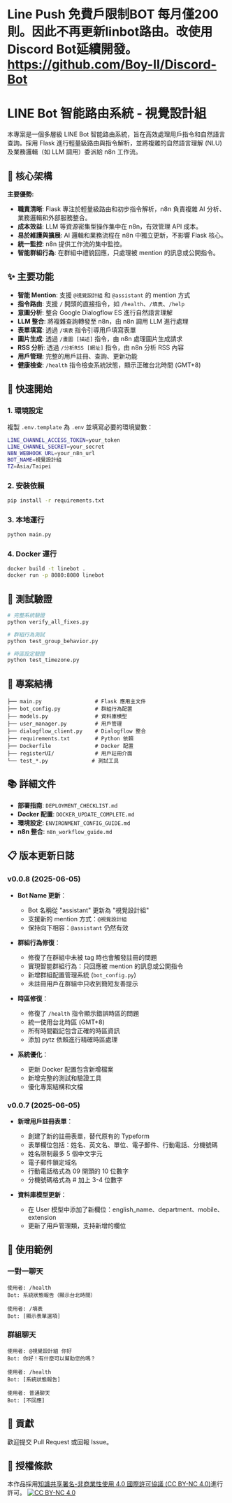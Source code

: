 # Line Push 免費戶限制BOT 每月僅200則。因此不再更新linbot路由。改使用Discord Bot延續開發。https://github.com/Boy-II/Discord-Bot


# LINE Bot 智能路由系統 - 視覺設計組

本專案是一個多層級 LINE Bot 智能路由系統，旨在高效處理用戶指令和自然語言查詢。採用 Flask 進行輕量級路由與指令解析，並將複雜的自然語言理解 (NLU) 及業務邏輯（如 LLM 調用）委派給 n8n 工作流。

## 🚀 核心架構

**主要優勢:**

*   **職責清晰**: Flask 專注於輕量級路由和初步指令解析，n8n 負責複雜 AI 分析、業務邏輯和外部服務整合。
*   **成本效益**: LLM 等資源密集型操作集中在 n8n，有效管理 API 成本。
*   **易於維護與擴展**: AI 邏輯和業務流程在 n8n 中獨立更新，不影響 Flask 核心。
*   **統一監控**: n8n 提供工作流的集中監控。
*   **智能群組行為**: 在群組中禮貌回應，只處理被 mention 的訊息或公開指令。

## ✨ 主要功能

*   **智能 Mention**: 支援 `@視覺設計組` 和 `@assistant` 的 mention 方式
*   **指令路由**: 支援 `/` 開頭的直接指令，如 `/health`、`/填表`、`/help`
*   **意圖分析**: 整合 Google Dialogflow ES 進行自然語言理解
*   **LLM 整合**: 將複雜查詢轉發至 n8n，由 n8n 調用 LLM 進行處理
*   **表單填寫**: 透過 `/填表` 指令引導用戶填寫表單
*   **圖片生成**: 透過 `/畫圖 [描述]` 指令，由 n8n 處理圖片生成請求
*   **RSS 分析**: 透過 `/分析RSS [網址]` 指令，由 n8n 分析 RSS 內容
*   **用戶管理**: 完整的用戶註冊、查詢、更新功能
*   **健康檢查**: `/health` 指令檢查系統狀態，顯示正確台北時間 (GMT+8)

## 🚀 快速開始

### 1. 環境設定
複製 `.env.template` 為 `.env` 並填寫必要的環境變數：
```bash
LINE_CHANNEL_ACCESS_TOKEN=your_token
LINE_CHANNEL_SECRET=your_secret
N8N_WEBHOOK_URL=your_n8n_url
BOT_NAME=視覺設計組
TZ=Asia/Taipei
```

### 2. 安裝依賴
```bash
pip install -r requirements.txt
```

### 3. 本地運行
```bash
python main.py
```

### 4. Docker 運行
```bash
docker build -t linebot .
docker run -p 8080:8080 linebot
```

## 🧪 測試驗證

```bash
# 完整系統驗證
python verify_all_fixes.py

# 群組行為測試
python test_group_behavior.py

# 時區設定驗證
python test_timezone.py
```

## 📁 專案結構

```
├── main.py                 # Flask 應用主文件
├── bot_config.py           # 群組行為配置
├── models.py               # 資料庫模型
├── user_manager.py         # 用戶管理
├── dialogflow_client.py    # Dialogflow 整合
├── requirements.txt        # Python 依賴
├── Dockerfile              # Docker 配置
├── registerUI/             # 用戶註冊介面
└── test_*.py              # 測試工具
```

## 📚 詳細文件

*   **部署指南**: `DEPLOYMENT_CHECKLIST.md`
*   **Docker 配置**: `DOCKER_UPDATE_COMPLETE.md`
*   **環境設定**: `ENVIRONMENT_CONFIG_GUIDE.md`
*   **n8n 整合**: `n8n_workflow_guide.md`

## 📋 版本更新日誌

### v0.0.8 (2025-06-05)
* **Bot Name 更新**：
  * Bot 名稱從 "assistant" 更新為 "視覺設計組"
  * 支援新的 mention 方式：`@視覺設計組`
  * 保持向下相容：`@assistant` 仍然有效

* **群組行為修復**：
  * 修復了在群組中未被 tag 時也會觸發註冊的問題
  * 實現智能群組行為：只回應被 mention 的訊息或公開指令
  * 新增群組配置管理系統 (`bot_config.py`)
  * 未註冊用戶在群組中只收到簡短友善提示

* **時區修復**：
  * 修復了 `/health` 指令顯示錯誤時區的問題
  * 統一使用台北時區 (GMT+8)
  * 所有時間戳記包含正確的時區資訊
  * 添加 pytz 依賴進行精確時區處理

* **系統優化**：
  * 更新 Docker 配置包含新增檔案
  * 新增完整的測試和驗證工具
  * 優化專案結構和文檔

### v0.0.7 (2025-06-05)
* **新增用戶註冊表單**：
  * 創建了新的註冊表單，替代原有的 Typeform
  * 表單欄位包括：姓名、英文名、單位、電子郵件、行動電話、分機號碼
  * 姓名限制最多 5 個中文字元
  * 電子郵件鎖定域名
  * 行動電話格式為 09 開頭的 10 位數字
  * 分機號碼格式為 # 加上 3-4 位數字

* **資料庫模型更新**：
  * 在 User 模型中添加了新欄位：english_name、department、mobile、extension
  * 更新了用戶管理類，支持新增的欄位

## 🎯 使用範例

### 一對一聊天
```
使用者: /health
Bot: 系統狀態報告（顯示台北時間）

使用者: /填表
Bot: [顯示表單選項]
```

### 群組聊天
```
使用者: @視覺設計組 你好
Bot: 你好！有什麼可以幫助您的嗎？

使用者: /health
Bot: [系統狀態報告]

使用者: 普通聊天
Bot: [不回應]
```

## 🤝 貢獻

歡迎提交 Pull Request 或回報 Issue。

## 📜 授權條款

本作品採用[知識共享署名-非商業性使用 4.0 國際許可協議 (CC BY-NC 4.0)](http://creativecommons.org/licenses/by-nc/4.0/deed.zh_TW)進行許可。
[![CC BY-NC 4.0](https://licensebuttons.net/l/by-nc/4.0/88x31.png)](http://creativecommons.org/licenses/by-nc/4.0/deed.zh_TW)
